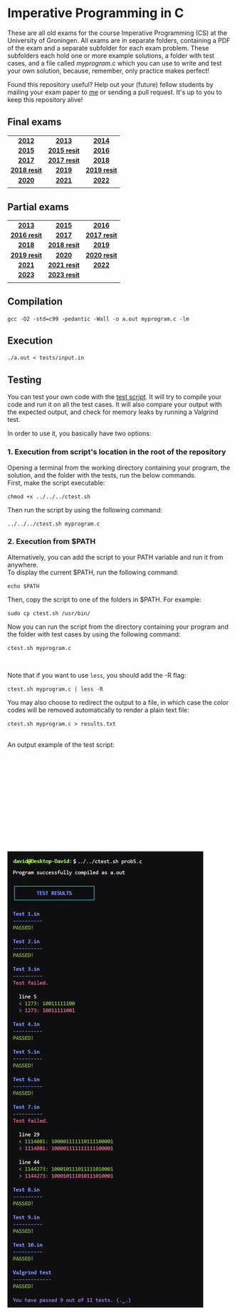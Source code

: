 # Imperative Programming in C

These are all old exams for the course Imperative Programming (CS) at the University of Groningen. All exams are in separate folders, containing a PDF of the exam and a separate subfolder for each exam problem. These subfolders each hold one or more example solutions, a folder with test cases, and a file called *myprogram.c* which you can use to write and test your own solution, because, remember, only practice makes perfect!  
  
Found this repository useful? Help out your (future) fellow students by mailing your exam paper to [me](mailto:pl3onasm@gmail.com) or sending a pull request. It's up to you to keep this repository alive!

## Final exams

||||
|:---:|:---:|:---:|
| **[2012](https://github.com/pl3onasm/Imperative-programming/tree/main/Finals/2012)**| **[2013](https://github.com/pl3onasm/Imperative-programming/tree/main/Finals/2013)**| **[2014](https://github.com/pl3onasm/Imperative-programming/tree/main/Finals/2014)**|
| **[2015](https://github.com/pl3onasm/Imperative-programming/tree/main/Finals/2015)**| **[2015 resit](https://github.com/pl3onasm/Imperative-programming/tree/main/Finals/2015resit)**| **[2016](https://github.com/pl3onasm/Imperative-programming/tree/main/Finals/2016)**|
| **[2017](https://github.com/pl3onasm/Imperative-programming/tree/main/Finals/2017)**| **[2017 resit](https://github.com/pl3onasm/Imperative-programming/tree/main/Finals/2017resit)**| **[2018](https://github.com/pl3onasm/Imperative-programming/tree/main/Finals/2018)**|
| **[2018 resit](https://github.com/pl3onasm/Imperative-programming/tree/main/Finals/2018resit)**| **[2019](https://github.com/pl3onasm/Imperative-programming/tree/main/Finals/2019)**| **[2019 resit](https://github.com/pl3onasm/Imperative-programming/tree/main/Finals/2019resit)**|
| **[2020](https://github.com/pl3onasm/Imperative-programming/tree/main/Finals/2020)**| **[2021](https://github.com/pl3onasm/Imperative-programming/tree/main/Finals/2021)**| **[2022](https://github.com/pl3onasm/Imperative-programming/tree/main/Finals/2022)**|
||||

## Partial exams

||||
|:---:|:---:|:---:|
| **[2013](https://github.com/pl3onasm/Imperative-programming/tree/main/Midterms/mid2013)**| **[2015](https://github.com/pl3onasm/Imperative-programming/tree/main/Midterms/mid2015)**| **[2016](https://github.com/pl3onasm/Imperative-programming/tree/main/Midterms/mid2016)**|
| **[2016 resit](https://github.com/pl3onasm/Imperative-programming/tree/main/Midterms/mid2016resit)**| **[2017](https://github.com/pl3onasm/Imperative-programming/tree/main/Midterms/mid2017)**| **[2017 resit](https://github.com/pl3onasm/Imperative-programming/tree/main/Midterms/mid2017resit)**|
| **[2018](https://github.com/pl3onasm/Imperative-programming/tree/main/Midterms/mid2018)** | **[2018 resit](https://github.com/pl3onasm/Imperative-programming/tree/main/Midterms/mid2018resit)**|**[2019](https://github.com/pl3onasm/Imperative-programming/tree/main/Midterms/mid2019)**|
|**[2019 resit](https://github.com/pl3onasm/Imperative-programming/tree/main/Midterms/mid2019resit)**| **[2020](https://github.com/pl3onasm/Imperative-programming/tree/main/Midterms/mid2020)**| **[2020 resit](https://github.com/pl3onasm/Imperative-programming/tree/main/Midterms/mid2020resit)**|
| **[2021](https://github.com/pl3onasm/Imperative-programming/tree/main/Midterms/mid2021)**| **[2021 resit](https://github.com/pl3onasm/Imperative-programming/tree/main/Midterms/mid2021resit)**|**[2022](https://github.com/pl3onasm/Imperative-programming/tree/main/Midterms/mid2022)**|
|**[2023](https://github.com/pl3onasm/Imperative-programming/tree/main/Midterms/part2023)**| **[2023 resit](https://github.com/pl3onasm/Imperative-programming/tree/main/Midterms/part2023resit)**|
||||

## Compilation

```linux
gcc -O2 -std=c99 -pedantic -Wall -o a.out myprogram.c -lm
```  

## Execution

```linux
./a.out < tests/input.in
```

## Testing

You can test your own code with the [test script](https://github.com/pl3onasm/Imperative-programming/blob/main/ctest.sh). It will try to compile your code and run it on all the test cases. It will also compare your output with the expected output, and check for memory leaks by running a Valgrind test.

In order to use it, you basically have two options:  

### 1. Execution from script's location in the root of the repository  

Opening a terminal from the working directory containing your program, the solution, and the folder with the tests, run the below commands.  
First, make the script executable:

```linux
chmod +x ../../../ctest.sh
```

Then run the script by using the following command:

```linux
../../../ctest.sh myprogram.c
```

### 2. Execution from $PATH  

Alternatively, you can add the script to your PATH variable and run it from anywhere.  
To display the current $PATH, run the following command:

```linux
echo $PATH
```

Then, copy the script to one of the folders in $PATH. For example:

```linux
sudo cp ctest.sh /usr/bin/
```

Now you can run the script from the directory containing your program and the folder with test cases by using the following command:

```linux
ctest.sh myprogram.c
```  

&nbsp;&nbsp;&nbsp;&nbsp;&nbsp;&nbsp;  
  
Note that if you want to use ```less```, you should add the -R flag:

```linux
ctest.sh myprogram.c | less -R
```

You may also choose to redirect the output to a file, in which case the color codes will be removed automatically to render a plain text file:

```linux
ctest.sh myprogram.c > results.txt
```

&nbsp;&nbsp;&nbsp;&nbsp;&nbsp;&nbsp;  
An output example of the test script:  
&nbsp;&nbsp;&nbsp;&nbsp;&nbsp;&nbsp;  

<p align="center" width="60%">
<img src="example.jpg"
     alt="Example output"
     style="float: left; padding-top:200px" />  
</p> 